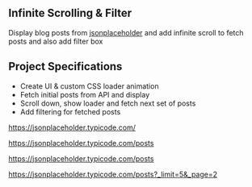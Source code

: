 ## Infinite Scrolling & Filter

Display blog posts from [jsonplaceholder](https://jsonplaceholder.typicode.com) and add infinite scroll to fetch posts and also add filter box

## Project Specifications

- Create UI & custom CSS loader animation
- Fetch initial posts from API and display
- Scroll down, show loader and fetch next set of posts
- Add filtering for fetched posts

https://jsonplaceholder.typicode.com/

https://jsonplaceholder.typicode.com/posts

https://jsonplaceholder.typicode.com/posts

https://jsonplaceholder.typicode.com/posts?_limit=5&_page=2
